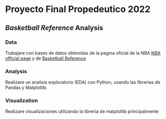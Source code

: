 # Proyecto Final Propedeutico 2022
## *Basketball Reference* Analysis

### Data
Trabajare con bases de datos obtenidas de la pagina oficial de la NBA [NBA official page](https://www.nba.com/stats/players/shots-general/) y de [Basketball Reference](https://www.basketball-reference.com)

### Analysis
Realizare un analisis exploratorio (EDA) con Python, usando las librerias de Pandas y Matplotlib.


### Visualization
Realizare visualizaciones  utilizando la libreria de matplotlib principalmente 

